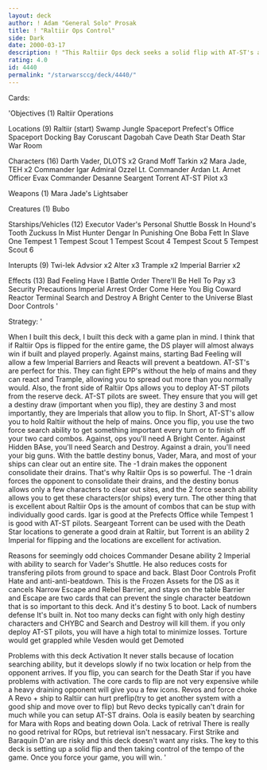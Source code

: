 ```yaml
---
layout: deck
author: ! Adam "General Solo" Prosak
title: ! "Raltiir Ops Control"
side: Dark
date: 2000-03-17
description: ! "This Raltiir Ops deck seeks a solid flip with AT-ST's and then the incredible flip side of ROps to take control of the game with one card hit squads."
rating: 4.0
id: 4440
permalink: "/starwarsccg/deck/4440/"
---
```

Cards: 

'Objectives (1)
Raltiir Operations

Locations (9)
Raltiir (start)
Swamp
Jungle
Spaceport Prefect's Office
Spaceport Docking Bay
Coruscant
Dagobah Cave
Death Star
Death Star War Room

Characters (16)
Darth Vader, DLOTS x2
Grand Moff Tarkin x2
Mara Jade, TEH x2
Commander Igar
Admiral Ozzel
Lt. Commander Ardan
Lt. Arnet
Officer Evax
Commander Desanne
Seargent Torrent
AT-ST Pilot x3

Weapons (1)
Mara Jade's Lightsaber

Creatures (1)
Bubo

Starships/Vehicles (12)
Executor
Vader's Personal Shuttle
Bossk In Hound's Tooth
Zuckuss In Mist Hunter
Dengar In Punishing One
Boba Fett In Slave One
Tempest 1
Tempest Scout 1
Tempest Scout 4
Tempest Scout 5
Tempest Scout 6

Interupts (9)
Twi-lek Advsior x2
Alter x3
Trample x2
Imperial Barrier x2

Effects (13)
Bad Feeling Have I
Battle Order
There'll Be Hell To Pay x3
Security Precautions
Imperial Arrest Order
Come Here You Big Coward
Reactor Terminal
Search and Destroy
A Bright Center to the Universe
Blast Door Controls '

Strategy: '

When I built this deck, I built this deck with a game plan in mind.  I think that if Raltiir Ops is flipped for the entire game, the DS player will almost always win if built and played properly.  Against mains, starting Bad Feeling will allow a few Imperial Barriers and Reacts will prevent a beatdown.  AT-ST's are perfect for this.  They can fight EPP's without the help of mains and they can react and Trample, allowing you to spread out more than you normally would.  Also, the front side of Raltiir Ops allows you to deploy AT-ST pilots from the reserve deck.  AT-ST pilots are sweet.  They ensure that you will get a destiny draw (important when you flip), they are destiny 3 and most importantly, they are Imperials that allow you to flip.  In Short, AT-ST's allow you to hold Raltiir without the help of mains.	Once you flip, you use the two force search ability to get something important every turn or to finish off your two card combos.  Against, ops you'll need A Bright Center.  Against Hidden BAse, you'll need Search and Destroy.  Against a drain, you'll need your big guns.  With the battle destiny bonus, Vader, Mara, and most of your ships can clear out an entire site.  The -1 drain makes the opponent consolidate their drains.	That's why Raltiir Ops is so powerful.  The -1 drain forces the opponent to consolidate their drains, and the destiny bonus allows only a few characters to clear out sites, and the 2 force search ability allows you to get these characters(or ships) every turn.  The other thing that is excellent about Raltiir Ops is the amount of combos that can be stup with individually good cards.  Igar is good at the Prefects Office while Tempest 1 is good with AT-ST pilots.  Seargeant Torrent can be used with the Death Star locations to generate a good drain at Raltiir, but Torrent is an ability 2 Imperial for flipping and the locations are excellent for activation.

Reasons for seemingly odd choices
Commander Desane ability 2 Imperial with ability to search for Vader's Shuttle.  He also reduces costs for transfering pilots from ground to space and back.
Blast Door Controls Profit Hate and anti-anti-beatdown.  This is the Frozen Assets for the DS as it cancels Narrow Escape and Rebel Barrier, and stays on the table  Barrier and Escape are two cards that can prevent the single character beatdown that is so important to this deck.  And it's destiny 5 to boot.
Lack of numbers defense It's built in.  Not too many decks can fight with only high destiny characters and CHYBC and Search and Destroy will kill them.  if you only deploy AT-ST pilots, you will have a high total to minimize losses. Torture would get grappled while Vesden would get Demoted

Problems with this deck
Activation It never stalls because of location searching ability, but it develops slowly if no twix location or help from the opponent arrives.  If you flip, you can search for the Death Star if you have problems with activation.	The core cards to flip are not very expensive while a heavy draining opponent will give you a few icons.
Revos and force choke A Revo + ship to Raltiir can hurt preflip(try to get another system with a good ship and move over to flip) but Revo decks typically can't drain for much while you can setup AT-ST drains.  Oola is easily beaten by searching for Mara with Rops and beating down Oola.
Lack of retrival There is really no good retrival for ROps, but retrieval isn't nessacary.  First Strike and Baraquin D'an are risky and this deck doesn't want any risks.
The key to this deck is setting up a solid flip and then taking control of the tempo of the game.  Once you force your game, you will win. '
